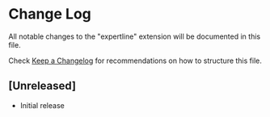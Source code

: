 # Change Log

All notable changes to the "expertline" extension will be documented in this file.

Check [Keep a Changelog](http://keepachangelog.com/) for recommendations on how to structure this file.

## [Unreleased]

- Initial release